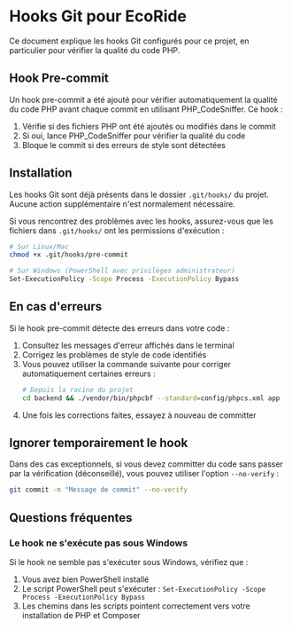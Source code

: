 # Hooks Git pour EcoRide

Ce document explique les hooks Git configurés pour ce projet, en particulier pour vérifier la qualité du code PHP.

## Hook Pre-commit

Un hook pre-commit a été ajouté pour vérifier automatiquement la qualité du code PHP avant chaque commit en utilisant PHP_CodeSniffer. Ce hook :

1. Vérifie si des fichiers PHP ont été ajoutés ou modifiés dans le commit
2. Si oui, lance PHP_CodeSniffer pour vérifier la qualité du code
3. Bloque le commit si des erreurs de style sont détectées

## Installation

Les hooks Git sont déjà présents dans le dossier `.git/hooks/` du projet. Aucune action supplémentaire n'est normalement nécessaire.

Si vous rencontrez des problèmes avec les hooks, assurez-vous que les fichiers dans `.git/hooks/` ont les permissions d'exécution :

```bash
# Sur Linux/Mac
chmod +x .git/hooks/pre-commit

# Sur Windows (PowerShell avec privilèges administrateur)
Set-ExecutionPolicy -Scope Process -ExecutionPolicy Bypass
```

## En cas d'erreurs

Si le hook pre-commit détecte des erreurs dans votre code :

1. Consultez les messages d'erreur affichés dans le terminal
2. Corrigez les problèmes de style de code identifiés
3. Vous pouvez utiliser la commande suivante pour corriger automatiquement certaines erreurs :
   ```bash
   # Depuis la racine du projet
   cd backend && ./vendor/bin/phpcbf --standard=config/phpcs.xml app
   ```
4. Une fois les corrections faites, essayez à nouveau de committer

## Ignorer temporairement le hook

Dans des cas exceptionnels, si vous devez committer du code sans passer par la vérification (déconseillé), vous pouvez utiliser l'option `--no-verify` :

```bash
git commit -m "Message de commit" --no-verify
```

## Questions fréquentes

### Le hook ne s'exécute pas sous Windows

Si le hook ne semble pas s'exécuter sous Windows, vérifiez que :

1. Vous avez bien PowerShell installé
2. Le script PowerShell peut s'exécuter : `Set-ExecutionPolicy -Scope Process -ExecutionPolicy Bypass`
3. Les chemins dans les scripts pointent correctement vers votre installation de PHP et Composer 